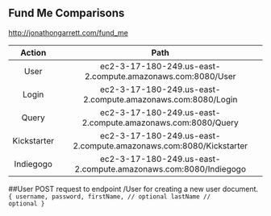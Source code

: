 ## Fund Me Comparisons
http://jonathongarrett.com/fund_me

|     Action    |     Path      |
| :-------------: | :-------------: |
|     User      |     ec2-3-17-180-249.us-east-2.compute.amazonaws.com:8080/User            |
|     Login     |     ec2-3-17-180-249.us-east-2.compute.amazonaws.com:8080/Login           |
|     Query     |     ec2-3-17-180-249.us-east-2.compute.amazonaws.com:8080/Query           |
|  Kickstarter  |     ec2-3-17-180-249.us-east-2.compute.amazonaws.com:8080/Kickstarter     |
|   Indiegogo   |     ec2-3-17-180-249.us-east-2.compute.amazonaws.com:8080/Indiegogo       |


##User
POST request to endpoint /User for creating a new user document.
<code>{
  username,
  password,
  firstName, // optional
  lastName // optional
}
</code>
